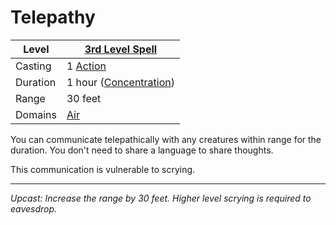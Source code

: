 # Telepathy

| Level    | [3rd Level Spell](3rd%20Level%20Spells.md)        |
| -------- | --------------------------------------------------- |
| Casting  | 1 [Action](../../../../Game%20Procedures/Core%20Procedures/Action.md) |
| Duration | 1 hour ([Concentration](../../../Spellcasting/Concentration.md)) |
| Range    | 30 feet                                             |
| Domains  | [Air](../../Spell%20Domains/Air.md)              |

You can communicate telepathically with any creatures within range for the duration. You don't need to share a language to share thoughts.

This communication is vulnerable to scrying.

---
*Upcast: Increase the range by 30 feet. Higher level scrying is required to eavesdrop.*
